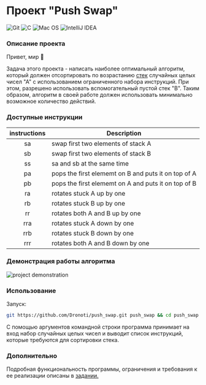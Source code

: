 # Проект "Push Swap"
![Git](https://img.shields.io/badge/git-%23F05033.svg?style=for-the-badge&logo=git&logoColor=white)
![C](https://img.shields.io/badge/C-00599C?style=for-the-badge&logo=c&logoColor=white)
![Mac OS](https://img.shields.io/badge/mac%20os-000000?style=for-the-badge&logo=macos&logoColor=F0F0F0)
![IntelliJ IDEA](https://img.shields.io/badge/IntelliJIDEA-000000.svg?style=for-the-badge&logo=intellij-idea&logoColor=white)

### Описание проекта
Привет, мир :metal:

Задача этого проекта - написать наиболее оптимальный алгоритм, который должен отсортировать по возрастанию [стек](https://en.wikipedia.org/wiki/Stack_(abstract_data_type)) случайных целых чисел "А" с использованием ограниченного набора инструкций.
При этом, разрешено использовать вспомогательный пустой стек "B".
Таким образом, алгоритм в своей работе должен использовать минимально возможное количество действий.

### Доступные инструкции
| instructions  | Description   |
|:-------------:|---------------|
| sa            | swap first two elements of stack A |
| sb            | swap first two elements of stack B |
| ss            | sa and sb at the same time |
| pa            | pops the first elememt on B and puts it on top of A |
| pb            | pops the first elememt on A and puts it on top of B |
| ra            | rotates stuck A up by one|
| rb            | rotates stuck B up by one |
| rr            | rotates both A and B up by one |
| rra           | rotates stuck A down by one |
| rrb           | rotates stuck B down by one |
| rrr           | rotates both A and B down by one |

### Демонстрация работы алгоритма
![project demonstration](./push_swap_demo.gif)

### Использование
Запуск:
```bash
git https://github.com/Dronoti/push_swap.git push_swap && cd push_swap && cd src && make && make clean && ./push_swap 3 1 2
```
С помощью аргументов командной строки программа принимает на вход набор случайных целых чисел и выводит список инструкций, которые требуются для сортировки стека.

### Дополнительно
Подробная функциональность программы, ограничения и требования к ее реализации описаны в [задании.](./push_swap.pdf)